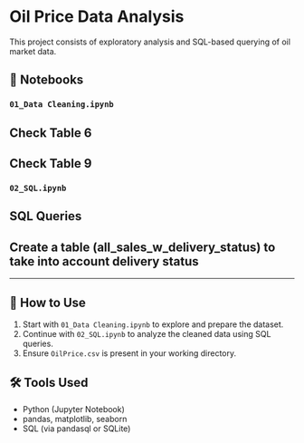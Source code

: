 # Oil Price Data Analysis

This project consists of exploratory analysis and SQL-based querying of oil market data.

## 📘 Notebooks
### `01_Data Cleaning.ipynb`
## Check Table 6
## Check Table 9

### `02_SQL.ipynb`
## SQL Queries
## Create a table (all_sales_w_delivery_status) to take into account delivery status

---
## 📁 How to Use
1. Start with `01_Data Cleaning.ipynb` to explore and prepare the dataset.
2. Continue with `02_SQL.ipynb` to analyze the cleaned data using SQL queries.
3. Ensure `OilPrice.csv` is present in your working directory.

## 🛠 Tools Used
- Python (Jupyter Notebook)
- pandas, matplotlib, seaborn
- SQL (via pandasql or SQLite)